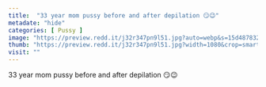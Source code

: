 ```yaml
---
title:  "33 year mom pussy before and after depilation 😏😉"
metadate: "hide"
categories: [ Pussy ]
image: "https://preview.redd.it/j32r347pn9l51.jpg?auto=webp&s=15d487832bba5c50c74a8b7250244ae4db1af247"
thumb: "https://preview.redd.it/j32r347pn9l51.jpg?width=1080&crop=smart&auto=webp&s=c740a16e2572c5af3ebbee556b9075901679af41"
visit: ""
---
```

33 year mom pussy before and after depilation 😏😉
